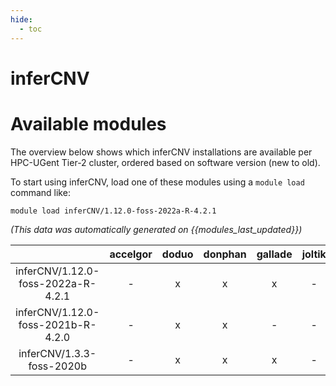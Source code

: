 ```yaml
---
hide:
  - toc
---
```


inferCNV
========

# Available modules


The overview below shows which inferCNV installations are available per HPC-UGent Tier-2 cluster, ordered based on software version (new to old).

To start using inferCNV, load one of these modules using a `module load` command like:

```shell
module load inferCNV/1.12.0-foss-2022a-R-4.2.1
```

*(This data was automatically generated on {{modules_last_updated}})*  

| |accelgor|doduo|donphan|gallade|joltik|shinx|
| :---: | :---: | :---: | :---: | :---: | :---: | :---: |
|inferCNV/1.12.0-foss-2022a-R-4.2.1|-|x|x|x|-|-|
|inferCNV/1.12.0-foss-2021b-R-4.2.0|-|x|x|-|-|-|
|inferCNV/1.3.3-foss-2020b|-|x|x|x|-|-|
